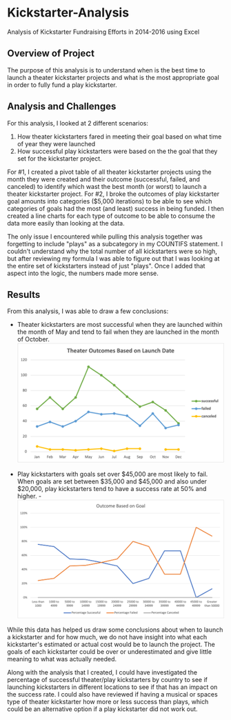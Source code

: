 # Kickstarter-Analysis
Analysis of Kickstarter Fundraising Efforts in 2014-2016 using Excel

## Overview of Project
The purpose of this analysis is to understand when is the best time to launch a theater kickstarter projects and what is the most appropriate goal in order to fully fund a play kickstarter.

## Analysis and Challenges
For this analysis, I looked at 2 different scenarios: 
1. How theater kickstarters fared in meeting their goal based on what time of year they were launched 
2. How successful play kickstarters were based on the the goal that they set for the kickstarter project. 

For #1, I created a pivot table of all theater kickstarter projects using the month they were created and their outcome (successful, failed, and canceled) to identify which wast the best month (or worst) to launch a theater kickstarter project. For #2, I broke the outcomes of play kickstarter goal amounts into categories ($5,000 iterations) to be able to see which categories of goals had the most (and least) success in being funded. I then created a line charts for each type of outcome to be able to consume the data more easily than looking at the data.

The only issue I encountered while pulling this analysis together was forgetting to include "plays" as a subcategory in my COUNTIFS statement. I couldn't understand why the total number of all kickstarters were so high, but after reviewing my formula I was able to figure out that I was looking at the entire set of kickstarters instead of just "plays". Once I added that aspect into the logic, the numbers made more sense.

## Results
From this analysis, I was able to draw a few conclusions:

- Theater kickstarters are most successful when they are launched within the month of May and tend to fail when they are launched in the month of October.
![Theater Outcomes vs Launch](Theater_Outcomes_vs_Launch.png)

- Play kickstarters with goals set over $45,000 are most likely to fail.  When goals are set between $35,000 and $45,000 and also under $20,000, play kickstarters tend to have a success rate at 50% and higher.
-![Outcomes vs Goals](Outcomes_vs_Goals.png)

While this data has helped us draw some conclusions about when to launch a kickstarter and for how much, we do not have insight into what each kickstarter's estimated or actual cost would be to launch the project. The goals of each kickstarter could be over or underestimated and give little meaning to what was actually needed.

Along with the analysis that I created, I could have investigated the percentage of successful theater/play kickstarters by country to see if launching kickstarters in different locations to see if that has an impact on the success rate. I could also have reviewed if having a musical or spaces type of theater kickstarter how more or less success than plays, which could be an alternative option if a play kickstarter did not work out.
